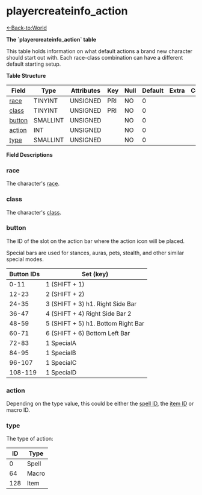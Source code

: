 # playercreateinfo\_action

[<-Back-to:World](database-world)

**The \`playercreateinfo_action\` table**

This table holds information on what default actions a brand new character should start out with. Each race-class combination can have a different default starting setup.

**Table Structure**

| Field       | Type     | Attributes | Key | Null | Default | Extra | Comment |
| ----------- | -------- | ---------- | --- | ---- | ------- | ----- | ------- |
| [race][1]   | TINYINT  | UNSIGNED   | PRI | NO   | 0       |       |         |
| [class][2]  | TINYINT  | UNSIGNED   | PRI | NO   | 0       |       |         |
| [button][3] | SMALLINT | UNSIGNED   |     | NO   | 0       |       |         |
| [action][4] | INT      | UNSIGNED   |     | NO   | 0       |       |         |
| [type][5]   | SMALLINT | UNSIGNED   |     | NO   | 0       |       |         |

[1]: #race
[2]: #class
[3]: #button
[4]: #action
[5]: #type

**Field Descriptions**

### race

The character's [race](ChrRaces#content).

### class

The character's [class](ChrClasses#content).

### button

The ID of the slot on the action bar where the action icon will be placed.

Special bars are used for stances, auras, pets, stealth, and other similar special modes.

| Button IDs | Set (key)                          |
| ---------- | ---------------------------------- |
| 0-11       | 1 (SHIFT + 1)                      |
| 12-23      | 2 (SHIFT + 2)                      |
| 24-35      | 3 (SHIFT + 3) h1. Right Side Bar   |
| 36-47      | 4 (SHIFT + 4) Right Side Bar 2     |
| 48-59      | 5 (SHIFT + 5) h1. Bottom Right Bar |
| 60-71      | 6 (SHIFT + 6) Bottom Left Bar      |
| 72-83      | 1 SpecialA                         |
| 84-95      | 1 SpecialB                         |
| 96-107     | 1 SpecialC                         |
| 108-119    | 1 SpecialD                         |

### action

Depending on the type value, this could be either the [spell ID](Spell#id), the [item ID](item-template#entry) or macro ID.

### type

The type of action:

| ID  | Type  |
| --- | ----- |
| 0   | Spell |
| 64  | Macro |
| 128 | Item  |
